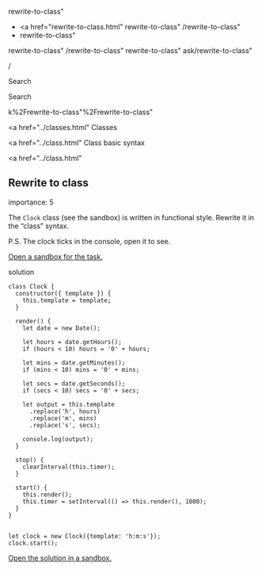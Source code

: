 rewrite-to-class"

- <a href="rewrite-to-class.html"
  rewrite-to-class"
  /rewrite-to-class"
- rewrite-to-class"

<!-- -->

rewrite-to-class"
/rewrite-to-class"
rewrite-to-class"
ask/rewrite-to-class"

/

Search

Search

k%2Frewrite-to-class"%2Frewrite-to-class" </a>

<a href="../classes.html" Classes</span></a>

<a href="../class.html" Class basic syntax</span></a>

<a href="../class.html"

## Rewrite to class

<span class="task__importance" title="How important is the task, from 1 to 5">importance: 5</span>

The `Clock` class (see the sandbox) is written in functional style. Rewrite it in the “class” syntax.

P.S. The clock ticks in the console, open it to see.

[Open a sandbox for the task.](https://plnkr.co/edit/MmhvN3wn0sUBqjwR?p=preview)

solution

    class Clock {
      constructor({ template }) {
        this.template = template;
      }

      render() {
        let date = new Date();

        let hours = date.getHours();
        if (hours < 10) hours = '0' + hours;

        let mins = date.getMinutes();
        if (mins < 10) mins = '0' + mins;

        let secs = date.getSeconds();
        if (secs < 10) secs = '0' + secs;

        let output = this.template
          .replace('h', hours)
          .replace('m', mins)
          .replace('s', secs);

        console.log(output);
      }

      stop() {
        clearInterval(this.timer);
      }

      start() {
        this.render();
        this.timer = setInterval(() => this.render(), 1000);
      }
    }


    let clock = new Clock({template: 'h:m:s'});
    clock.start();

[Open the solution in a sandbox.](https://plnkr.co/edit/4pMcC17UHDAvmsna?p=preview)
